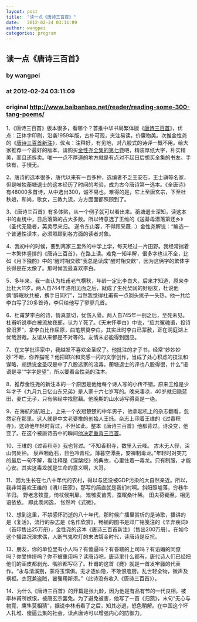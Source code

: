 ```yaml
---
layout: post
title:  "读一点《唐诗三百首》"
date:   2012-02-24 03:11:09
author: wangpei
categories: program
---
```


## 读一点《唐诗三百首》
### by wangpei
### at 2012-02-24 03:11:09
### original <http://www.baibanbao.net/reader/reading-some-300-tang-poems/>

<p>1、《唐诗三百首》版本很多，看哪个？首推中华书局繁体版《<a href="http://www.amazon.cn/gp/product/B001198JTI">唐诗三百首</a>》，优点：正体字印刷，沿袭1959年版，古朴可观，夹注易读，价廉物美。次推金性尧的《<a href="http://www.amazon.cn/gp/product/B002R58LLG">唐诗三百首新注</a>》，优点：注释好，有见地，对八股式的诗评一概不用。给大家推荐一个最好的版本，请购买<a href="http://www.amazon.cn/gp/product/B002R58LLG">金性尧全集的第七卷</a>吧，精装厚纸大字，朴实精美，而且还拆卖。唯一一点不厚道的地方就是有点对不起日后想买全集的书友。手快有，手慢无。</p>
<p>2、唐诗的选本很多，唐代以来有一百多种，选编者不乏王安石，王士禛等名家，但是唯独蘅塘退士的这本经历了时间的考验，成为古今唐诗第一选本。《全唐诗》有48000多首诗，从中选出300，诚不易也。难得的是，它上至唐玄宗，下至杜秋娘，和尚，歌女，三教九流，方方面面都照顾到了。</p>
<p>3、《唐诗三百首》有多体贴，从一个例子就可以看出来。蘅塘退士深知，读这本书的血统中，日后落第的占大多数。所以特意选了王维的《送綦毋潜落第还乡》（圣代无隐者，英灵尽来归。 遂令东山客，不得顾采薇…）金性尧解说：“编选一个普通性读本，必须照顾到各方面的读者对象。</p>
<p>4、我初中的时候，要到离家三里外的中学上学，每天经过一片田野。我经常揣着一本繁体竖排的《唐诗三百首》，在路上读。难免一知半解，很多字也认不全，比如《月下独酌》中的“醒时相交歡”我总是读成“醒时相交飲”，因为这俩字的繁体字长得是在太像了。那时候我最喜欢李白。</p>
<p>5、多年来，我一直认为杜甫老气横秋，年龄一定比李白大，后来才知道，原来李比杜大11岁。两人自744年洛阳见面之后，就成了生死契阔的好朋友，杜说他俩“醉眠秋共被，携手日同行”，当然我觉得杜甫有一点剃头挑子一头热。他一共给李白写了20多首诗，李只给他写了寥寥几首。</p>
<p>6、杜甫梦李白的诗，情真意切，忧伤入骨。两人自745年一别之后，至死未见。杜甫听说李白被流放夜郎，认为丫死了。《天末怀李白》中说，“应共冤魂语，投诗曾汨罗”，拿李白比作屈原，曲笔祭奠李白。其实此时李白已蒙赦，正在洞庭湖上优哉游哉。友谊从来都是不对等的。友情未必能得到回应。</p>
<p>7、在文学批评家中，我越发不喜欢金圣叹了。他批注的才子书，经常“妙妙妙妙”不断，你养猫呢？他把即兴和灵感一闪的文学创作，当成了处心积虑的技法和谋略，胡适说金圣叹是中了八股选家的流毒。蘅塘退士的评也八股得很，什么“语语是寻”“字字是望”，所以要看金性尧的注本。</p>
<p>8、推荐金性尧的新注本的一个原因是他给每个诗人写的小传不错。原来王维是少年才子《九月九日忆山东兄弟》是人家十六七岁写的。晚来凄凉，40岁就归隐蓝田，妻亡无子，只有佛经中找慰藉。他晚期的山水诗写得真是一绝。</p>
<p>9、在海航的航班上，上来一个衣冠楚楚的中年男子，他拿起机上的杂志翻看，忽然定在那里。这人就是中文老婆推的创始人王烁。杂志上印着王维的《过香积寺》，这诗他年轻时背过，不但如此，整本《唐诗三百首》他都背过。诗没变，他变了。在这个被唐诗击中的瞬间<a href="http://wangshuo.blog.caixin.com/archives/2867">他决定重背三百首</a>。</p>
<p>10、王维的《过香积寺》我也背过。“不知香积寺，数里入云峰。 古木无人径，深山何处钟。 泉声咽危石，日色冷青松，薄暮空潭曲，安禅制毒龙。”年轻时对突兀的最后一句不解，看注释是《涅槃经》的典故，心里住着一毒龙。只有制服，才能心安。其实这毒龙就是生命的意义啊，大哥。</p>
<p>11、因为生长在七八十年代的农村，得以与还没被GDP污染的大自然亲近。所以，我非常喜欢王维的《渭川田家》，那写的简直就是我们村啊。斜阳照墟落，穷巷牛羊归。 野老念牧童，倚杖候荆扉。 雉雊麦苗秀，蚕眠桑叶稀。 田夫荷锄至，相见语依依。 即此羡闲逸， 怅然吟《式微》。</p>
<p>12、想到这里，不禁感怀消逝的八十年代，那时候广播里赏析的是诗歌，播讲的是《复活》，流行的杂志是《名作欣赏》，畅销的图书是邓广铭笺注的《辛弃疾词》（首印售出25万册），金性尧的这本《唐诗三百首新注》（售出200万册）。在如今这个播路况演求偶，人断气鬼吹灯的末法镀金时代，读唐诗是反抗。</p>
<p>13、朋友，你的单位里有小人吗？有傻逼吗？有昏聩的上司吗？有谄媚的同僚吗？你受排挤吗？你不被重用吗？读唐诗吧，唐诗里什么都有，唐代诗人们已经把他们的画皮都剥光、嘴脸都写尽了。杜甫的这首《麂》就是一首发牢骚的代表作。“永与清溪别，蒙将玉馔俱。无才逐仙隐，不敢恨庖厨。乱世轻全物，微声及祸枢。衣冠兼盗贼，饕餮用斯须。”（此诗没有收入《唐诗三百首》）。</p>
<p>14、为什么《唐诗三百首》的开篇是张九龄，因为他是有品有节的一代良相。被李林甫所嫉恨，被唐玄宗罢免。为了避免被害，他写了一首《归燕》，末句“无心与物竞，鹰隼莫相猜”，据说李林甫看了之后，知其必退，怒色稍解。在中国这个坏人扎堆、傻逼云集的社会，读点唐诗可以增强内心的防御力。</p>